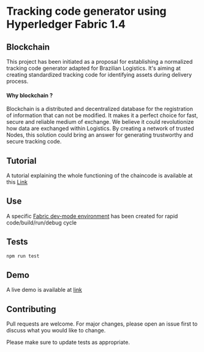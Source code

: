 # Tracking code generator using Hyperledger Fabric 1.4

## Blockchain

This project has been initiated as a proposal for establishing a normalized tracking code generator adapted for Brazilian Logistics. It's aiming at creating standardized tracking code for identifying assets during delivery process.

#### Why blockchain ?
Blockchain is a distributed and decentralized database for the registration of information that can not be modified. It makes it a perfect choice for fast, secure and reliable medium of exchange. We believe it could revolutionize how data are exchanged within Logistics. By creating a network of trusted Nodes, this solution could bring an answer for generating trustworthy and secure tracking code.


## Tutorial

A tutorial explaining the whole functioning of the chaincode is available at this [Link](https://medium.com/@jojoooo/write-your-first-hyperledger-fabric-1-4-chaincode-bab3c484c35a)

## Use

A specific [Fabric dev-mode environment](https://github.com/Jojoooo1/dev-mode-environment) has been created for rapid code/build/run/debug cycle

## Tests

```bash
npm run test
```

## Demo

A live demo is available at [link]()

## Contributing

Pull requests are welcome. For major changes, please open an issue first to discuss what you would like to change.

Please make sure to update tests as appropriate.
